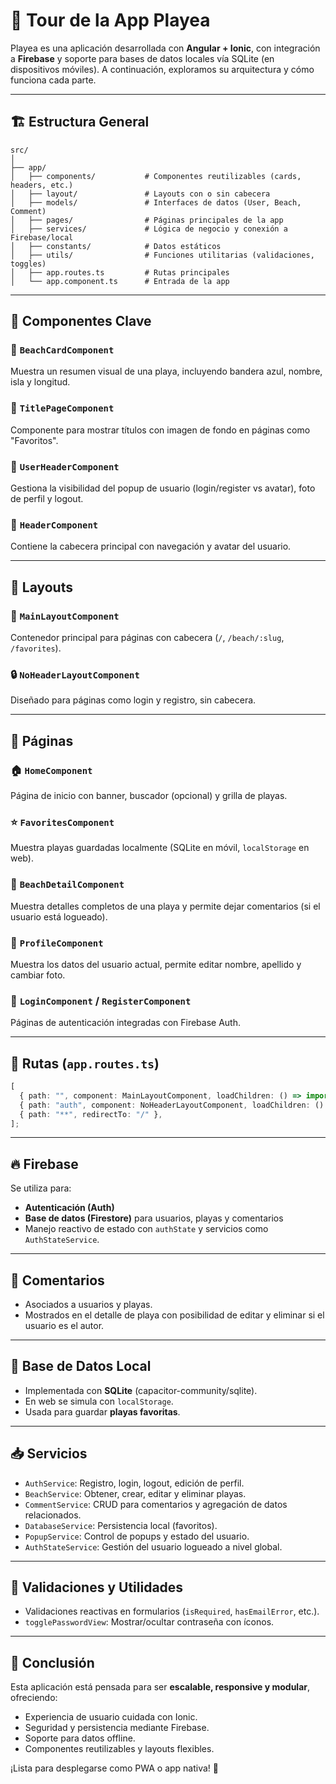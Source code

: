 # 🧭 Tour de la App **Playea**

Playea es una aplicación desarrollada con **Angular + Ionic**, con integración a **Firebase** y soporte para bases de datos locales vía SQLite (en dispositivos móviles). A continuación, exploramos su arquitectura y cómo funciona cada parte.

---

## 🏗️ Estructura General

```
src/
│
├── app/
│   ├── components/           # Componentes reutilizables (cards, headers, etc.)
│   ├── layout/               # Layouts con o sin cabecera
│   ├── models/               # Interfaces de datos (User, Beach, Comment)
│   ├── pages/                # Páginas principales de la app
│   ├── services/             # Lógica de negocio y conexión a Firebase/local
│   ├── constants/            # Datos estáticos
│   ├── utils/                # Funciones utilitarias (validaciones, toggles)
│   ├── app.routes.ts         # Rutas principales
│   └── app.component.ts      # Entrada de la app
```

---

## 🧩 Componentes Clave

### 🔹 `BeachCardComponent`

Muestra un resumen visual de una playa, incluyendo bandera azul, nombre, isla y longitud.

### 🔹 `TitlePageComponent`

Componente para mostrar títulos con imagen de fondo en páginas como "Favoritos".

### 🔹 `UserHeaderComponent`

Gestiona la visibilidad del popup de usuario (login/register vs avatar), foto de perfil y logout.

### 🔹 `HeaderComponent`

Contiene la cabecera principal con navegación y avatar del usuario.

---

## 🧱 Layouts

### 🧭 `MainLayoutComponent`

Contenedor principal para páginas con cabecera (`/`, `/beach/:slug`, `/favorites`).

### 🔒 `NoHeaderLayoutComponent`

Diseñado para páginas como login y registro, sin cabecera.

---

## 📄 Páginas

### 🏠 `HomeComponent`

Página de inicio con banner, buscador (opcional) y grilla de playas.

### ⭐ `FavoritesComponent`

Muestra playas guardadas localmente (SQLite en móvil, `localStorage` en web).

### 📍 `BeachDetailComponent`

Muestra detalles completos de una playa y permite dejar comentarios (si el usuario está logueado).

### 👤 `ProfileComponent`

Muestra los datos del usuario actual, permite editar nombre, apellido y cambiar foto.

### 🔐 `LoginComponent` / `RegisterComponent`

Páginas de autenticación integradas con Firebase Auth.

---

## 🔄 Rutas (`app.routes.ts`)

```ts
[
  { path: "", component: MainLayoutComponent, loadChildren: () => import("./pages/pages.routes") },
  { path: "auth", component: NoHeaderLayoutComponent, loadChildren: () => import("./pages/auth/auth.routes") },
  { path: "**", redirectTo: "/" },
];
```

---

## 🔥 Firebase

Se utiliza para:

- **Autenticación (Auth)**
- **Base de datos (Firestore)** para usuarios, playas y comentarios
- Manejo reactivo de estado con `authState` y servicios como `AuthStateService`.

---

## 💬 Comentarios

- Asociados a usuarios y playas.
- Mostrados en el detalle de playa con posibilidad de editar y eliminar si el usuario es el autor.

---

## 💾 Base de Datos Local

- Implementada con **SQLite** (capacitor-community/sqlite).
- En web se simula con `localStorage`.
- Usada para guardar **playas favoritas**.

---

## 📥 Servicios

- `AuthService`: Registro, login, logout, edición de perfil.
- `BeachService`: Obtener, crear, editar y eliminar playas.
- `CommentService`: CRUD para comentarios y agregación de datos relacionados.
- `DatabaseService`: Persistencia local (favoritos).
- `PopupService`: Control de popups y estado del usuario.
- `AuthStateService`: Gestión del usuario logueado a nivel global.

---

## 🧪 Validaciones y Utilidades

- Validaciones reactivas en formularios (`isRequired`, `hasEmailError`, etc.).
- `togglePasswordView`: Mostrar/ocultar contraseña con íconos.

---

## 🧠 Conclusión

Esta aplicación está pensada para ser **escalable, responsive y modular**, ofreciendo:

- Experiencia de usuario cuidada con Ionic.
- Seguridad y persistencia mediante Firebase.
- Soporte para datos offline.
- Componentes reutilizables y layouts flexibles.

¡Lista para desplegarse como PWA o app nativa! 🚀

